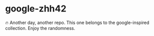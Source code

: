﻿# google-zhh42

🔥 Another day, another repo.
This one belongs to the google-inspired collection.
Enjoy the randomness.

